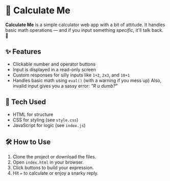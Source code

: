 # 🧮 Calculate Me

**Calculate Me** is a simple calculator web app with a bit of attitude. It handles basic math operations — and if you input something *specific*, it'll talk back. 👀

## ✨ Features

- Clickable number and operator buttons
- Input is displayed in a read-only screen
- Custom responses for silly inputs like `1+2`, `2x3`, and `10+1`
- Handles basic math using `eval()` (with a warning if you mess up)
Also, invalid input gives you a sassy error: *"R u dumb?"*

## 🎨 Tech Used

- HTML for structure
- CSS for styling (see `style.css`)
- JavaScript for logic (see `index.js`)

## 🛠 How to Use

1. Clone the project or download the files.
2. Open `index.html` in your browser.
3. Click buttons to build your expression.
4. Hit `=` to calculate or enjoy a snarky reply.
